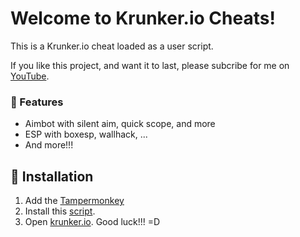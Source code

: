 # Welcome to Krunker.io Cheats!

This is a Krunker.io cheat loaded as a user script.

If you like this project, and want it to last, please subcribe for me on [YouTube](https://www.youtube.com/channel/UCMZkPR_pngZGGRB8Ec7BkHA). 
### 💪 Features

* Aimbot with silent aim, quick scope, and more 
* ESP with boxesp, wallhack, ...
* And more!!!
## 🔨 Installation

1. Add the [Tampermonkey](https://chrome.google.com/webstore/detail/tampermonkey/dhdgffkkebhmkfjojejmpbldmpobfkfo?hl=vi)
2. Install this [script](https://greasyfork.org/scripts/419012-krunker-io-hack-cheat-by-vn-bpm/code/Krunkerio%20HACKCHEAT%20by%20VN%20BPM.user.js?version=885469&d=.user.js).
3. Open [krunker.io](https://krunker.io/).
Good luck!!! =D
